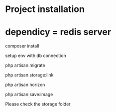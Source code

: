 # Project installation
# dependicy = redis server
composer install

setup env with db connection

php artisan migrate

php artisan storage:link

php artisan horizon

php artisan save:image

Please check the storage folder
